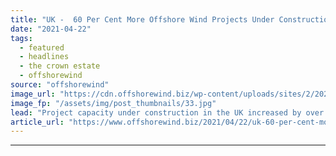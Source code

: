 ```yaml
---
title: "UK -  60 Per Cent More Offshore Wind Projects Under Construction in 2020"
date: "2021-04-22"
tags: 
  - featured
  - headlines
  - the crown estate
  - offshorewind
source: "offshorewind"
image_url: "https://cdn.offshorewind.biz/wp-content/uploads/sites/2/2020/08/21125522/source_Duke-Energy.jpg"
image_fp: "/assets/img/post_thumbnails/33.jpg"
lead: "Project capacity under construction in the UK increased by over 60 per cent from"
article_url: "https://www.offshorewind.biz/2021/04/22/uk-60-per-cent-more-offshore-wind-projects-under-construction-in-2020/"
---
```


---
